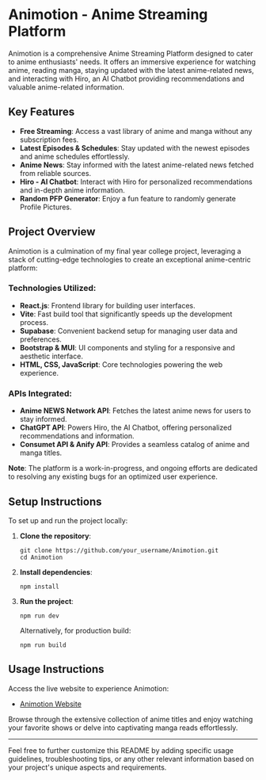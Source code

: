 # Animotion - Anime Streaming Platform

Animotion is a comprehensive Anime Streaming Platform designed to cater to anime enthusiasts' needs. It offers an immersive experience for watching anime, reading manga, staying updated with the latest anime-related news, and interacting with Hiro, an AI Chatbot providing recommendations and valuable anime-related information.

## Key Features

- **Free Streaming**: Access a vast library of anime and manga without any subscription fees.
- **Latest Episodes & Schedules**: Stay updated with the newest episodes and anime schedules effortlessly.
- **Anime News**: Stay informed with the latest anime-related news fetched from reliable sources.
- **Hiro - AI Chatbot**: Interact with Hiro for personalized recommendations and in-depth anime information.
- **Random PFP Generator**: Enjoy a fun feature to randomly generate Profile Pictures.

## Project Overview

Animotion is a culmination of my final year college project, leveraging a stack of cutting-edge technologies to create an exceptional anime-centric platform:

### Technologies Utilized:

- **React.js**: Frontend library for building user interfaces.
- **Vite**: Fast build tool that significantly speeds up the development process.
- **Supabase**: Convenient backend setup for managing user data and preferences.
- **Bootstrap & MUI**: UI components and styling for a responsive and aesthetic interface.
- **HTML, CSS, JavaScript**: Core technologies powering the web experience.

### APIs Integrated:

- **Anime NEWS Network API**: Fetches the latest anime news for users to stay informed.
- **ChatGPT API**: Powers Hiro, the AI Chatbot, offering personalized recommendations and information.
- **Consumet API & Anify API**: Provides a seamless catalog of anime and manga titles.

**Note**: The platform is a work-in-progress, and ongoing efforts are dedicated to resolving any existing bugs for an optimized user experience.

## Setup Instructions

To set up and run the project locally:

1. **Clone the repository**:

   ```
   git clone https://github.com/your_username/Animotion.git
   cd Animotion
   ```

2. **Install dependencies**:

   ```
   npm install
   ```

3. **Run the project**:

   ```
   npm run dev
   ```

   Alternatively, for production build:

   ```
   npm run build
   ```

## Usage Instructions

Access the live website to experience Animotion:

- [Animotion Website](https://animotion-two.vercel.app)

Browse through the extensive collection of anime titles and enjoy watching your favorite shows or delve into captivating manga reads effortlessly.

---

Feel free to further customize this README by adding specific usage guidelines, troubleshooting tips, or any other relevant information based on your project's unique aspects and requirements.
